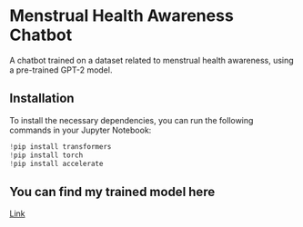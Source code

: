 # Menstrual Health Awareness Chatbot

A chatbot trained on a dataset related to menstrual health awareness, using a pre-trained GPT-2 model.

## Installation

To install the necessary dependencies, you can run the following commands in your Jupyter Notebook:

```python
!pip install transformers
!pip install torch
!pip install accelerate
```
## You can find my trained model here
[Link](https://huggingface.co/adi2606/Menstrual-health-Awareness)
